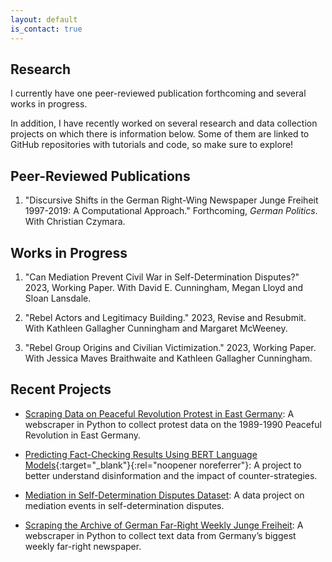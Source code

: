 ```yaml
---
layout: default
is_contact: true
---
```


## Research

I currently have one peer-reviewed publication forthcoming and several works in progress. 

In addition, I have recently worked on several research and data collection projects on which there is information below. Some of them are linked to GitHub repositories with tutorials and code, so make sure to explore!

## Peer-Reviewed Publications

1. "Discursive Shifts in the German Right-Wing Newspaper Junge Freiheit 1997-2019: A Computational Approach." Forthcoming, *German Politics*. With Christian Czymara.

## Works in Progress

1. "Can Mediation Prevent Civil War in Self-Determination Disputes?" 2023, Working Paper. With David E. Cunningham, Megan Lloyd and Sloan Lansdale.

2. "Rebel Actors and Legitimacy Building." 2023, Revise and Resubmit. With Kathleen Gallagher Cunningham and Margaret McWeeney. 

3. "Rebel Group Origins and Civilian Victimization." 2023, Working Paper. With Jessica Maves Braithwaite and Kathleen Gallagher Cunningham.

## Recent Projects

* [Scraping Data on Peaceful Revolution Protest in East Germany](/protest): A webscraper in Python to collect protest data on the 1989-1990 Peaceful Revolution in East Germany.

* [Predicting Fact-Checking Results Using BERT Language Models](https://ilcss.umd.edu/political-communication/){:target="_blank"}{:rel="noopener noreferrer"}: A project to better understand disinformation and the impact of counter-strategies.

* [Mediation in Self-Determination Disputes Dataset](/mediation): A data project on mediation events in self-determination disputes.

* [Scraping the Archive of German Far-Right Weekly Junge Freiheit](/jf): A webscraper in Python to collect text data from Germany’s biggest weekly far-right newspaper.
